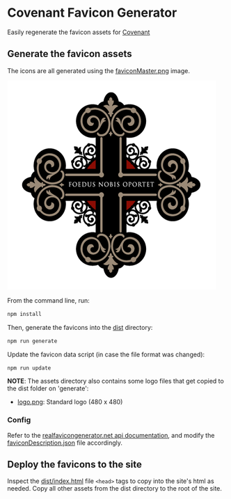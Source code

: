 
# Covenant Favicon Generator

Easily regenerate the favicon assets for [Covenant](http://www.covenantclassicalschool.org)

## Generate the favicon assets

The icons are all generated using the [faviconMaster.png](assets/faviconMaster.png) image.

![Favicon Master](https://raw.githubusercontent.com/covenantclassicalschool/ccs-favicon/master/assets/faviconMaster.png)

From the command line, run:

```sh
npm install
```

Then, generate the favicons into the [dist](dist) directory:

```sh
npm run generate
```

Update the favicon data script (in case the file format was changed):

```sh
npm run update
```

**NOTE**: The assets directory also contains some logo files that get copied to the dist folder on 'generate':

- [logo.png](assets/logo.png): Standard logo (480 x 480)

### Config

Refer to the [realfavicongenerator.net api documentation](http://realfavicongenerator.net/api/), and modify 
the [faviconDescription.json](faviconDescription.json) file accordingly.

## Deploy the favicons to the site

Inspect the [dist/index.html](dist/index.html) file `<head>` tags to copy into the site's html as needed.
Copy all other assets from the dist directory to the root of the site.
